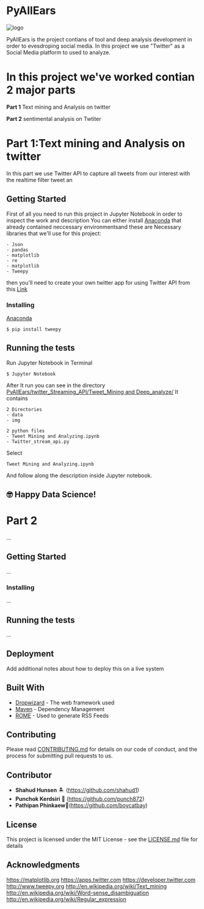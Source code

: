 # PyAllEars
![logo](https://user-images.githubusercontent.com/17233710/42123523-c11d385a-7c7d-11e8-9393-a3d2a598f6e9.png)

PyAllEars is the project contians of tool and deep analysis development in order to evesdroping social media. In this project we use "Twitter" as a Social Media platform to used to analyze.

# In this project we've worked contian 2 major parts 

<strong>Part 1</strong> Text mining and Analysis on twitter

<strong>Part 2</strong> sentimental analysis on Twtiter

# Part 1:Text mining and Analysis on twitter
In this part we use Twitter API to capture all tweets from our interest with the realtime filter tweet an
## Getting Started

First of all you need to run this project in Jupyter Notebook in order to inspect the work and description You can either install <a href='https://www.anaconda.com/download/'> Anaconda</a> that already contained neccessary environmentsand these are Necessary libraries that we'll use for this project:

```
- Json
- pandas
- matplotlib
- re
- matplotlib
- Tweepy

```
then you'll need to create your own twitter app for using Twitter API from this <a href='https://apps.twitter.com' >Link</a>

### Installing

[Anaconda](https://www.anaconda.com/download/)

```
$ pip install tweepy

```
## Running the tests
Run Jupyter Notebook in Terminal

```
$ Jupyter Notebook

```
After It run you can see in the directory [PyAllEars/twitter_Streaming_API/Tweet_Mining and Deep_analyze/](https://github.com/shahud1/PyAllEars/tree/master/twitter_Streaming_API/Tweet_Mining%20and%20Deep_analyze)
It contains  

```
2 Directories
- data
- img

2 python files 
- Tweet Mining and Analyzing.ipynb
- Twitter_stream_api.py

```
Select 
```
Tweet Mining and Analyzing.ipynb
```

And follow along the description inside Jupyter notebook.

## 🤓 Happy Data Science!

# Part 2
...
## Getting Started
...
### Installing
...
## Running the tests
...
## Deployment

Add additional notes about how to deploy this on a live system

## Built With

* [Dropwizard](http://www.dropwizard.io/1.0.2/docs/) - The web framework used
* [Maven](https://maven.apache.org/) - Dependency Management
* [ROME](https://rometools.github.io/rome/) - Used to generate RSS Feeds

## Contributing

Please read [CONTRIBUTING.md](https://github.com/shahud1/PyAllEars/tree/master/twitter_Streaming_API/Tweet_Mining%20and%20Deep_analyze) for details on our code of conduct, and the process for submitting pull requests to us.

## Contributor 

* **Shahud Hunsen**    🏝 (https://github.com/shahud1)
* **Punchok Kerdsiri** 🐲 (https://github.com/punch872)
* **Pathipan Phinkaew**🏯(https://github.com/boycatbay)

## License

This project is licensed under the MIT License - see the [LICENSE.md](LICENSE.md) file for details

## Acknowledgments

https://matplotlib.org
https://apps.twitter.com
https://developer.twitter.com
http://www.tweepy.org
http://en.wikipedia.org/wiki/Text_mining
http://en.wikipedia.org/wiki/Word-sense_disambiguation
http://en.wikipedia.org/wiki/Regular_expression


